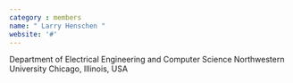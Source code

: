 ```yaml
---
category : members
name: " Larry Henschen " 
website: '#'
---
```

Department of Electrical Engineering and Computer Science
Northwestern University
Chicago, Illinois, USA

